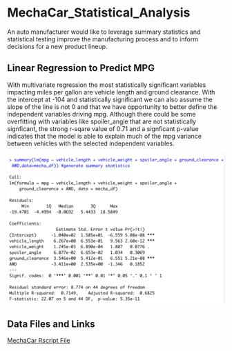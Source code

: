 # MechaCar_Statistical_Analysis
An auto manufacturer would like to leverage summary statistics and statistical testing improve the manufacturing process and to inform decisions for a new product lineup.


## Linear Regression to Predict MPG

With multivariate regression the most statistically significant variables impacting miles per gallon are vehicle length and ground clearance.  With the intercept at -104 and statistically significant we can also assume the slope of the line is not 0 and that we have opportunity to better define the independent variables driving mpg.  Although there could be some overfitting with variables like spoiler_angle that are not statistically signficant, the strong r-sqare value of 0.71 and a signficant p-value indicates that the model is able to explain much of the mpg variance between vehicles with the selected independent variables. 

![image_name](https://github.com/Christopheremorgan/MechaCar_Statistical_Analysis/blob/main/LinRegressScreenshot.png)


## Data Files and Links
[MechaCar Rscript File](https://github.com/Christopheremorgan/MechaCar_Statistical_Analysis/blob/main/MechaCarChallenge.R)

